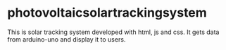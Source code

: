 # photovoltaicsolartrackingsystem
This is solar tracking system developed with html, js and css. It gets data from arduino-uno and display it to users.
